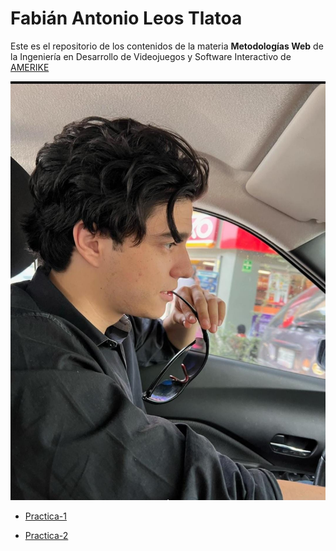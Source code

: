 # Fabián Antonio Leos Tlatoa

Este es el repositorio de los contenidos de la materia **__Metodologías Web__** de la Ingeniería en Desarrollo de Videojuegos y Software Interactivo de [AMERIKE](https://amerike.edu.mx)

![Antonio Leos](./Practica1//IMG/Foto.jpg)

- [Practica-1](/Practica1/practica-1.md)

- [Practica-2](/Practica2/practica-2.md)